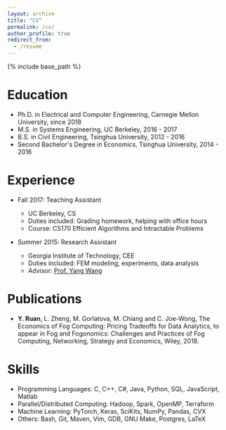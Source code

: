 ```yaml
---
layout: archive
title: "CV"
permalink: /cv/
author_profile: true
redirect_from:
  - /resume
---
```


{% include base_path %}

Education
======
* Ph.D. in Electrical and Computer Engineering, Carnegie Mellon University, since 2018
* M.S. in Systems Engineering, UC Berkeley, 2016 - 2017
* B.S. in Civil Engineering, Tsinghua University, 2012 - 2016
* Second Bachelor's Degree in Economics, Tsinghua University, 2014 - 2016

Experience
======
* Fall 2017: Teaching Assistant
  * UC Berkeley, CS
  * Duties included: Grading homework, helping with office hours
  * Course: CS170 Efficient Algorithms and Intractable Problems

* Summer 2015: Research Assistant
  * Georgia Institute of Technology, CEE
  * Duties included: FEM modeling, experiments, data analysis
  * Advisor: [Prof. Yang Wang](http://wang.ce.gatech.edu/)


Publications
======
* **Y. Ruan**, L. Zheng, M. Gorlatova, M. Chiang and C. Joe-Wong, The Economics of Fog Computing: Pricing Tradeoffs for Data Analytics, to appear in Fog and Fogonomics: Challenges and Practices of Fog Computing, Networking, Strategy and Economics, Wiley, 2018.


Skills
======
* Programming Languages: C, C++, C#, Java, Python, SQL, JavaScript, Matlab
* Parallel/Distributed Computing: Hadoop, Spark, OpenMP, Terraform
* Machine Learning: PyTorch, Keras, SciKits, NumPy, Pandas, CVX
* Others: Bash, Git, Maven, Vim, GDB, GNU Make, Postgres, LaTeX
